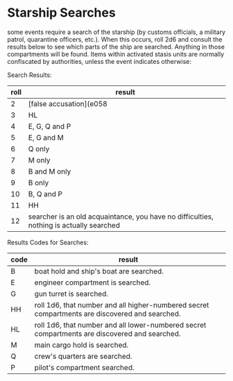 # Starship Searches

some events require a search of the starship (by customs
officials, a military patrol, quarantine officers, etc.). When this
occurs, roll 2d6 and consult the results below to see which parts
of the ship are searched. Anything in those compartments will
be found. Items within activated stasis units are normally
confiscated by authorities, unless the event indicates otherwise:

Search Results:

| roll | result                                                                                  |
|------|-----------------------------------------------------------------------------------------|
| 2    | [false accusation](e058                                                                 |
| 3    | HL                                                                                      |
| 4    | E, G, Q and P                                                                           |
| 5    | E, G and M                                                                              |
| 6    | Q only                                                                                  |
| 7    | M only                                                                                  |
| 8    | B and M only                                                                            |
| 9    | B only                                                                                  |
| 10   | B, Q and P                                                                              |
| 11   | HH                                                                                      |
| 12   | searcher is an old acquaintance, you have no difficulties, nothing is actually searched |


Results Codes for Searches:

| code | result                                                                                         | 
|------|------------------------------------------------------------------------------------------------|
| B    | boat hold and ship's boat are searched.                                                        |
| E    | engineer compartment is searched.                                                              |
| G    | gun turret is searched.                                                                        |
| HH   | roll 1d6, that number and all higher-numbered secret compartments are discovered and searched. |
| HL   | roll 1d6, that number and all lower-numbered secret compartments are discovered and searched.  |
| M    | main cargo hold is searched.                                                                   |
| Q    | crew's quarters are searched.                                                                  |
| P    | pilot's compartment searched.                                                                  |
